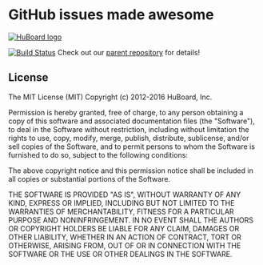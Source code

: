 # GitHub issues made awesome

[![HuBoard logo](https://raw.github.com/huboard/huboard-web/master/app/assets/images/HuBoardSplash960.png)](https://huboard.com)

[![Build Status](https://travis-ci.org/huboard/huboard-web.svg)](https://travis-ci.org/huboard/huboard-web)
Check out our [parent repository](https://github.com/huboard/huboard#github-issues-made-awesome) for details!

## License

The MIT License (MIT)
Copyright (c) 2012-2016 HuBoard, Inc.

Permission is hereby granted, free of charge, to any person obtaining a copy of this software and associated documentation files (the "Software"), to deal in the Software without restriction, including without limitation the rights to use, copy, modify, merge, publish, distribute, sublicense, and/or sell copies of the Software, and to permit persons to whom the Software is furnished to do so, subject to the following conditions:

The above copyright notice and this permission notice shall be included in all copies or substantial portions of the Software.

THE SOFTWARE IS PROVIDED "AS IS", WITHOUT WARRANTY OF ANY KIND, EXPRESS OR IMPLIED, INCLUDING BUT NOT LIMITED TO THE WARRANTIES OF MERCHANTABILITY, FITNESS FOR A PARTICULAR PURPOSE AND NONINFRINGEMENT. IN NO EVENT SHALL THE AUTHORS OR COPYRIGHT HOLDERS BE LIABLE FOR ANY CLAIM, DAMAGES OR OTHER LIABILITY, WHETHER IN AN ACTION OF CONTRACT, TORT OR OTHERWISE, ARISING FROM, OUT OF OR IN CONNECTION WITH THE SOFTWARE OR THE USE OR OTHER DEALINGS IN THE SOFTWARE.

